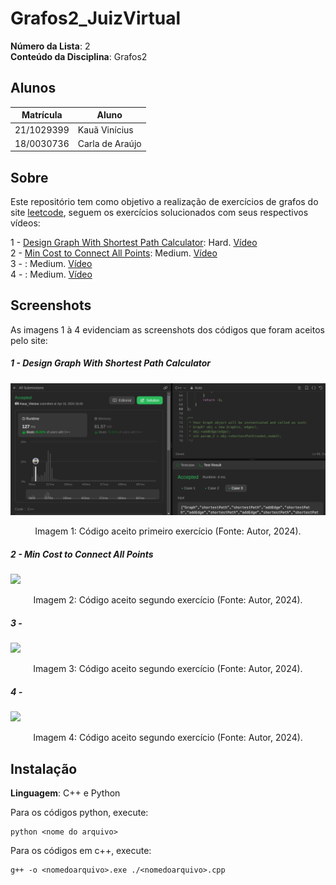 # Grafos2_JuizVirtual

**Número da Lista**: 2<br>
**Conteúdo da Disciplina**: Grafos2<br>

## Alunos

|Matrícula | Aluno |
| -- | -- |
| 21/1029399  |  Kauã Vinícius |
| 18/0030736  |  Carla de Araújo|

## Sobre 
Este repositório tem como objetivo a realização de exercícios de grafos do site [leetcode](https://leetcode.com/), seguem os exercícios solucionados com seus respectivos vídeos:

1 - [Design Graph With Shortest Path Calculator](https://leetcode.com/problems/design-graph-with-shortest-path-calculator/description/): Hard. [Vídeo]()
</br>
2 - [Min Cost to Connect All Points](https://leetcode.com/problems/min-cost-to-connect-all-points/description/): Medium. [Vídeo]()
</br>
3 - [](): Medium. [Vídeo]()
</br>
4 - [](): Medium. [Vídeo]()

## Screenshots
As imagens 1 à 4 evidenciam as screenshots dos códigos que foram aceitos pelo site:

##### 1 - Design Graph With Shortest Path Calculator
![](assets/DG.png)

<div style="text-align: center">
<p> Imagem 1: Código aceito primeiro exercício (Fonte: Autor, 2024).</p>
</div>

##### 2 - Min Cost to Connect All Points
![](assets/.png)

<div style="text-align: center">
<p> Imagem 2: Código aceito segundo exercício (Fonte: Autor, 2024).</p>
</div>

##### 3 - 
![](assets/.png)

<div style="text-align: center">
<p> Imagem 3: Código aceito segundo exercício (Fonte: Autor, 2024).</p>
</div>

##### 4 - 
![](assets/.png)

<div style="text-align: center">
<p> Imagem 4: Código aceito segundo exercício (Fonte: Autor, 2024).</p>
</div>

## Instalação 
**Linguagem**: C++ e Python<br>

Para os códigos python, execute:

```
python <nome do arquivo>
```

Para os códigos em c++, execute:

```
g++ -o <nomedoarquivo>.exe ./<nomedoarquivo>.cpp
```

